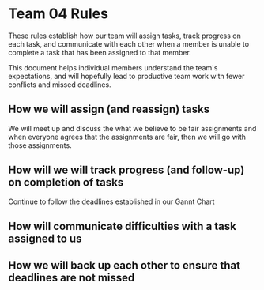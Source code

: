 # Team 04 Rules

These rules establish how our team will assign tasks,
track progress on each task, and communicate with each other 
when a member is unable to complete a task that has been assigned to that member.

This document helps individual members understand the team's expectations,
and will hopefully lead to productive team work with fewer conflicts
and missed deadlines.

## How we will assign (and reassign) tasks
We will meet up and discuss the what we believe to be fair assignments and when everyone agrees that the assignments are fair, then we will go with those assignments.


## How will we will track progress (and follow-up) on completion of tasks
Continue to follow the deadlines established in our Gannt Chart 


## How will communicate difficulties with a task assigned to us



## How we will back up each other to ensure that deadlines are not missed






